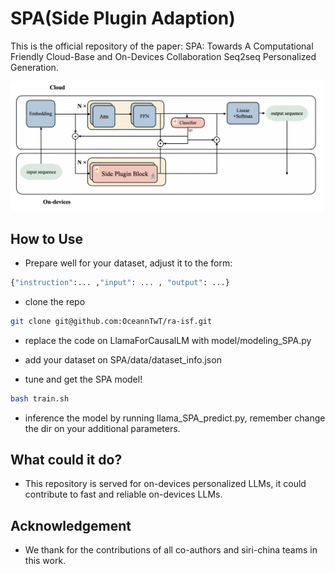 # SPA(Side Plugin Adaption)

This is the official repository of the paper: SPA: Towards A Computational Friendly Cloud-Base and On-Devices Collaboration Seq2seq Personalized Generation.

![Framework of SPA.](SPA.png)

## How to Use

- Prepare well for your dataset, adjust it to the form:

```bash
{"instruction":... ,"input": ... , "output": ...}
```

- clone the repo

```bash
git clone git@github.com:OceannTwT/ra-isf.git
```

- replace the code on LlamaForCausalLM with model/modeling_SPA.py

- add your dataset on SPA/data/dataset_info.json

- tune and get the SPA model!


```bash
bash train.sh
```

- inference the model by running llama_SPA_predict.py, remember change the dir on your additional parameters.

## What could it do?

- This repository is served for on-devices personalized LLMs, it could contribute to fast and reliable on-devices LLMs. 

## Acknowledgement

- We thank for the contributions of all co-authors and siri-china teams in this work. 
